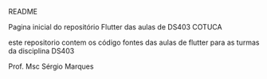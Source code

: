 README 

Pagina inicial do repositório Flutter das aulas de DS403 COTUCA

este repositorio contem os código fontes das aulas de flutter para as turmas 
da disciplina DS403


Prof. Msc Sérgio Marques
